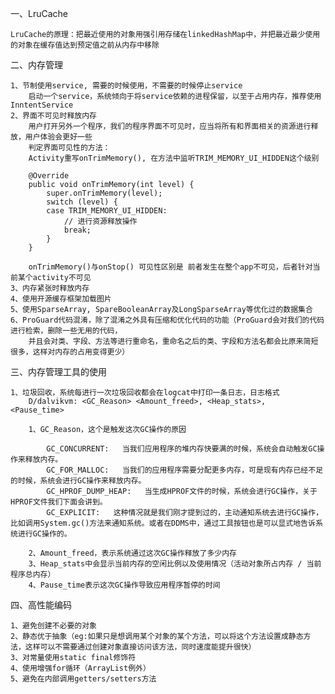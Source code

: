 一、LruCache

	LruCache的原理：把最近使用的对象用强引用存储在linkedHashMap中，并把最近最少使用的对象在缓存值达到预定值之前从内存中移除

二、内存管理

	1、节制使用service, 需要的时候使用，不需要的时候停止service
		启动一个service，系统倾向于将service依赖的进程保留，以至于占用内存，推荐使用InntentService
	2、界面不可见时释放内存
		用户打开另外一个程序，我们的程序界面不可见时，应当将所有和界面相关的资源进行释放，用户体验会更好一些
		判定界面可见性的方法：
		Activity重写onTrimMemory(), 在方法中监听TRIM_MEMORY_UI_HIDDEN这个级别

		@Override  
		public void onTrimMemory(int level) {  
		    super.onTrimMemory(level);  
		    switch (level) {  
		    case TRIM_MEMORY_UI_HIDDEN:  
		        // 进行资源释放操作  
		        break;  
		    }  
		} 

		onTrimMemory()与onStop() 可见性区别是 前者发生在整个app不可见，后者针对当前某个activity不可见
	3、内存紧张时释放内存
	4、使用开源缓存框架加载图片
	5、使用SparseArray, SpareBooleanArray及LongSparseArray等优化过的数据集合
	6、ProGuard代码混淆，除了混淆之外具有压缩和优化代码的功能（ProGuard会对我们的代码进行检索，删除一些无用的代码，
		并且会对类、字段、方法等进行重命名，重命名之后的类、字段和方法名都会比原来简短很多，这样对内存的占用变得更少）

三、内存管理工具的使用

	1、垃圾回收，系统每进行一次垃圾回收都会在logcat中打印一条日志，日志格式
		D/dalvikvm: <GC_Reason> <Amount_freed>, <Heap_stats>,  <Pause_time>

		1、GC_Reason，这个是触发这次GC操作的原因  

			GC_CONCURRENT:   当我们应用程序的堆内存快要满的时候，系统会自动触发GC操作来释放内存。
			GC_FOR_MALLOC:   当我们的应用程序需要分配更多内存，可是现有内存已经不足的时候，系统会进行GC操作来释放内存。
			GC_HPROF_DUMP_HEAP:   当生成HPROF文件的时候，系统会进行GC操作，关于HPROF文件我们下面会讲到。
			GC_EXPLICIT:   这种情况就是我们刚才提到过的，主动通知系统去进行GC操作，比如调用System.gc()方法来通知系统。或者在DDMS中，通过工具按钮也是可以显式地告诉系统进行GC操作的。

		2、Amount_freed，表示系统通过这次GC操作释放了多少内存
		3、Heap_stats中会显示当前内存的空闲比例以及使用情况（活动对象所占内存 / 当前程序总内存）
		4、Pause_time表示这次GC操作导致应用程序暂停的时间

四、高性能编码
	
	1、避免创建不必要的对象
	2、静态优于抽象（eg:如果只是想调用某个对象的某个方法，可以将这个方法设置成静态方法，这样可以不需要通过创建对象直接访问该方法，同时速度能提升很快）
	3、对常量使用static final修饰符
	4、使用增强for循环（ArrayList例外）
	5、避免在内部调用getters/setters方法